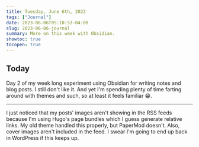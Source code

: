 ```yaml
---
title: Tuesday, June 6th, 2023
tags: ["Journal"]
date: 2023-06-06T05:18:53-04:00
slug: 2023-06-06-journal
summary: More on this week with Obsidian.
showtoc: true
tocopen: true
---
```


## Today

Day 2 of my week long experiment using Obsidian for writing notes and blog posts. I still don't like it. And yet I'm spending plenty of time farting around with themes and such, so at least it feels familiar 😁.

---
I just noticed that my posts' images aren't showing in the RSS feeds because I'm using Hugo's page bundles which I guess generate relative links. My old theme handled this properly, but PaperMod doesn't. Also, cover images aren't included in the feed. I swear I'm going to end up back in WordPress if this keeps up.

